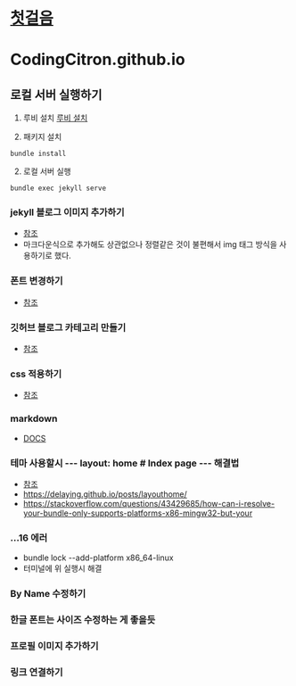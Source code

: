 # [첫걸음](https://velog.io/@kasterra/Github-%EB%B8%94%EB%A1%9C%EA%B7%B8-%EB%A7%8C%EB%93%A4%EA%B8%B0-%EC%B2%AB%EA%B1%B8%EC%9D%8C-Jekyll-%EA%B8%B0%EC%B4%88)

# CodingCitron.github.io 

## 로컬 서버 실행하기

1. 루비 설치
[루비 설치](https://www.ruby-lang.org/ko/documentation/installation/)

2. 패키지 설치
```shell
bundle install
```

2. 로컬 서버 실행
```shell
bundle exec jekyll serve
```

### jekyll 블로그 이미지 추가하기
- [참조](https://likelionsungguk.github.io/20-12-17/jekyll-Blog%EC%97%90-%ED%8F%AC%EC%8A%A4%ED%8C%85-%ED%95%98%EB%8A%94%EB%B2%95-%EC%9D%B4%EB%AF%B8%EC%A7%80%EB%84%A3%EA%B8%B0)
- 마크다운식으로 추가해도 상관없으나 정렬같은 것이 불편해서 img 태그 방식을 사용하기로 했다.

### 폰트 변경하기
- [참조](https://ryeowon.github.io/posts/customizing_font/)

### 깃허브 블로그 카테고리 만들기
- [참조](https://ansohxxn.github.io/blog/category/)


### css 적용하기
- [참조](https://mkl0819.github.io/category/blog/2019-10-27-02-change-css/)

### markdown 
- [DOCS](https://www.markdownguide.org/getting-started/)

### 테마 사용할시 --- layout: home # Index page --- 해결법
- [참조](https://velog.io/@hashnsalt/Github-Blog-%EB%A7%8C%EB%93%A4%EA%B8%B0-2)
- https://delaying.github.io/posts/layouthome/
- https://stackoverflow.com/questions/43429685/how-can-i-resolve-your-bundle-only-supports-platforms-x86-mingw32-but-your


### ...16 에러
- bundle lock --add-platform x86_64-linux
- 터미널에 위 실행시 해결 

### By Name 수정하기

### 한글 폰트는 사이즈 수정하는 게 좋을듯

### 프로필 이미지 추가하기

### 링크 연결하기

